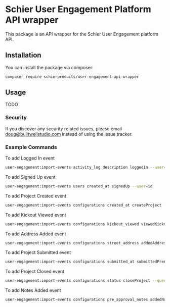 # Schier User Engagement Platform API wrapper

This package is an API wrapper for the Schier User Engagement platform API.

## Installation

You can install the package via composer:

```bash
composer require schierproducts/user-engagement-api-wrapper
```

## Usage

TODO

### Security

If you discover any security related issues, please email doug@builtwellstudio.com instead of using the issue tracker.

### Example Commands

To add Logged In event

```bash
user-engagement:import-events activity_log description loggedIn --user=causer_id
```

To add Signed Up event

```bash
user-engagement:import-events users created_at signedUp --user=id
```

To add Project Created event

```bash
user-engagement:import-events configurations created_at createProject --user=created_by --project
```

To add Kickout Viewed event

```bash
user-engagement:import-events configurations kickout_viewed viewedKickout --query=true --user=created_by --project
```

To add Address Added event

```bash
user-engagement:import-events configurations street_address addedAddress --exists --user=created_by --project
```

To add Project Submitted event

```bash
user-engagement:import-events configurations submitted_at submittedPreApproval --exists --user=created_by --project
```

To add Project Closed event

```bash
user-engagement:import-events configurations status closeProject --query=closed --user=created_by --project
```

To add Notes Added event

```bash
user-engagement:import-events configurations pre_approval_notes addedNote --exists --user=created_by --project
```
